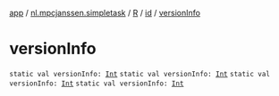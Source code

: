 [app](../../../index.md) / [nl.mpcjanssen.simpletask](../../index.md) / [R](../index.md) / [id](index.md) / [versionInfo](.)

# versionInfo

`static val versionInfo: `[`Int`](https://kotlinlang.org/api/latest/jvm/stdlib/kotlin/-int/index.html)
`static val versionInfo: `[`Int`](https://kotlinlang.org/api/latest/jvm/stdlib/kotlin/-int/index.html)
`static val versionInfo: `[`Int`](https://kotlinlang.org/api/latest/jvm/stdlib/kotlin/-int/index.html)
`static val versionInfo: `[`Int`](https://kotlinlang.org/api/latest/jvm/stdlib/kotlin/-int/index.html)